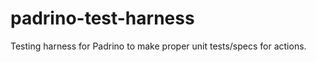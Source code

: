 padrino-test-harness
====================

Testing harness for Padrino to make proper unit tests/specs for actions.
